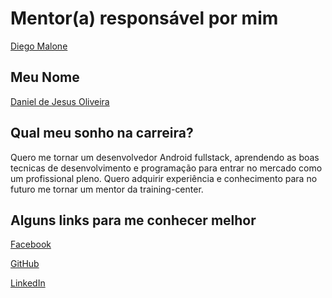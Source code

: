 # Mentor(a) responsável por mim

[Diego Malone](/profiles/mentors/profiles/diegomalone.md)

## Meu Nome

[Daniel de Jesus Oliveira](https://github.com/danieloliveira138)

## Qual meu sonho na carreira?

Quero me tornar um desenvolvedor Android fullstack, aprendendo as boas tecnicas de desenvolvimento e programação
para entrar no mercado como um profissional pleno.
Quero adquirir experiência e conhecimento para no futuro me tornar um mentor da training-center.

## Alguns links para me conhecer melhor

[Facebook](https://www.facebook.com/danieloliveira138)

[GitHub](https://github.com/danieloliveira138)

[LinkedIn](https://www.linkedin.com/in/daniel-de-jesus-oliveira-bb26b770/)
